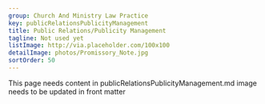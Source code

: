 ```yaml
---
group: Church And Ministry Law Practice
key: publicRelationsPublicityManagement
title: Public Relations/Publicity Management
tagline: Not used yet
listImage: http://via.placeholder.com/100x100
detailImage: photos/Promissory_Note.jpg
sortOrder: 50
---
```

This page needs content in publicRelationsPublicityManagement.md
image needs to be updated in front matter


